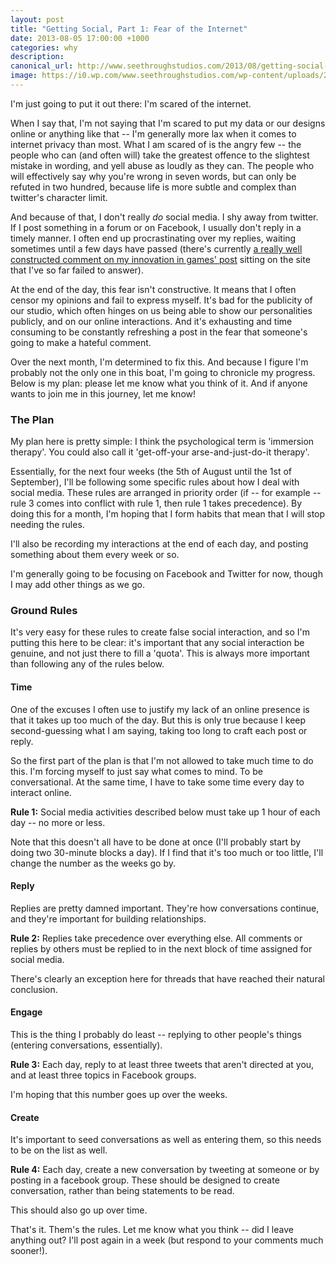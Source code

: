 ```yaml
---
layout: post
title: "Getting Social, Part 1: Fear of the Internet"
date: 2013-08-05 17:00:00 +1000
categories: why
description:
canonical_url: http://www.seethroughstudios.com/2013/08/getting-social-part-1-fear-of-the-internet/
image: https://i0.wp.com/www.seethroughstudios.com/wp-content/uploads/2013/08/Afraid_of_Twitter.jpeg?w=360
---
```

I'm just going to put it out there: I'm scared of the internet.

When I say that, I'm not saying that I'm scared to put my data or our designs online or anything like that -- I'm generally more lax when it comes to internet privacy than most. What I am scared of is the angry few -- the people who can (and often will) take the greatest offence to the slightest mistake in wording, and yell abuse as loudly as they can. The people who will effectively say why you're wrong in seven words, but can only be refuted in two hundred, because life is more subtle and complex than twitter's character limit.

And because of that, I don't really *do* social media. I shy away from twitter. If I post something in a forum or on Facebook, I usually don't reply in a timely manner. I often end up procrastinating over my replies, waiting sometimes until a few days have passed (there's currently [a really well constructed comment on my innovation in games' post](/why/2013/07/20/innovations-in-games.html) sitting on the site that I've so far failed to answer).

At the end of the day, this fear isn't constructive. It means that I often censor my opinions and fail to express myself. It's bad for the publicity of our studio, which often hinges on us being able to show our personalities publicly, and on our online interactions. And it's exhausting and time consuming to be constantly refreshing a post in the fear that someone's going to make a hateful comment.

Over the next month, I'm determined to fix this. And because I figure I'm probably not the only one in this boat, I'm going to chronicle my progress. Below is my plan: please let me know what you think of it. And if anyone wants to join me in this journey, let me know!

### The Plan

My plan here is pretty simple: I think the psychological term is 'immersion therapy'. You could also call it 'get-off-your arse-and-just-do-it therapy'.

Essentially, for the next four weeks (the 5th of August until the 1st of September), I'll be following some specific rules about how I deal with social media. These rules are arranged in priority order (if -- for example -- rule 3 comes into conflict with rule 1, then rule 1 takes precedence). By doing this for a month, I'm hoping that I form habits that mean that I will stop needing the rules.

I'll also be recording my interactions at the end of each day, and posting something about them every week or so.

I'm generally going to be focusing on Facebook and Twitter for now, though I may add other things as we go.

### Ground Rules

It's very easy for these rules to create false social interaction, and so I'm putting this here to be clear: it's important that any social interaction be genuine, and not just there to fill a 'quota'. This is always more important than following any of the rules below.

#### Time

One of the excuses I often use to justify my lack of an online presence is that it takes up too much of the day. But this is only true because I keep second-guessing what I am saying, taking too long to craft each post or reply.

So the first part of the plan is that I'm not allowed to take much time to do this. I'm forcing myself to just say what comes to mind. To be conversational. At the same time, I have to take some time every day to interact online.

**Rule 1:** Social media activities described below must take up 1 hour of each day -- no more or less.

Note that this doesn't all have to be done at once (I'll probably start by doing two 30-minute blocks a day). If I find that it's too much or too little, I'll change the number as the weeks go by.

#### Reply

Replies are pretty damned important. They're how conversations continue, and they're important for building relationships.

**Rule 2:** Replies take precedence over everything else. All comments or replies by others must be replied to in the next block of time assigned for social media.

There's clearly an exception here for threads that have reached their natural conclusion.

#### Engage

This is the thing I probably do least -- replying to other people's things (entering conversations, essentially).

**Rule 3:** Each day, reply to at least three tweets that aren't directed at you, and at least three topics in Facebook groups.

I'm hoping that this number goes up over the weeks.

#### Create

It's important to seed conversations as well as entering them, so this needs to be on the list as well.

**Rule 4:** Each day, create a new conversation by tweeting at someone or by posting in a facebook group. These should be designed to create conversation, rather than being statements to be read.

This should also go up over time.

That's it. Them's the rules. Let me know what you think -- did I leave anything out? I'll post again in a week (but respond to your comments much sooner!).
